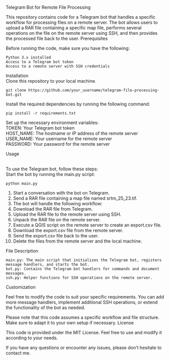 Telegram Bot for Remote File Processing

This repository contains code for a Telegram bot that handles a specific workflow for processing files on a remote server. The bot allows users to upload a RAR file containing a specific map file, performs several operations on the file on the remote server using SSH, and then provides the processed file back to the user.
Prerequisites

Before running the code, make sure you have the following:

    Python 3.x installed
    Access to a Telegram bot token
    Access to a remote server with SSH credentials

Installation<br>
Clone this repository to your local machine.<br>

    git clone https://github.com/your_username/telegram-file-processing-bot.git

Install the required dependencies by running the following command:

    pip install -r requirements.txt

Set up the necessary environment variables:<br>
  TOKEN: Your Telegram bot token<br>
  HOST_NAME: The hostname or IP address of the remote server<br>
  USER_NAME: Your username for the remote server<br>
  PASSWORD: Your password for the remote server<br>

Usage<br><br>

To use the Telegram bot, follow these steps:<br>
Start the bot by running the main.py script:<br>

    python main.py

1. Start a conversation with the bot on Telegram.<br>
2. Send a RAR file containing a map file named srtm_25_23.tif.<br>
3. The bot will handle the following workflow:<br>
4. Download the RAR file from Telegram.<br>
5. Upload the RAR file to the remote server using SSH.<br>
6. Unpack the RAR file on the remote server.<br>
7. Execute a QGIS script on the remote server to create an export.csv file.<br>
8. Download the export.csv file from the remote server.<br>
9. Send the export.csv file back to the user.<br>
10. Delete the files from the remote server and the local machine.<br>

File Description

    main.py: The main script that initializes the Telegram bot, registers message handlers, and starts the bot.
    bot.py: Contains the Telegram bot handlers for commands and document messages.
    ssh.py: Helper functions for SSH operations on the remote server.

Customization

Feel free to modify the code to suit your specific requirements. You can add more message handlers, implement additional SSH operations, or extend the functionality of the bot as needed.

Please note that this code assumes a specific workflow and file structure. Make sure to adapt it to your own setup if necessary.
License

This code is provided under the MIT License. Feel free to use and modify it according to your needs.

If you have any questions or encounter any issues, please don't hesitate to contact me.

